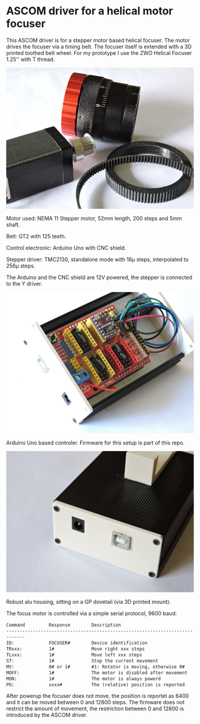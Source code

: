 # ASCOM driver for a helical motor focuser

This ASCOM driver is for a stepper motor based helical focuser. The motor drives the focuser via a timing belt. The focuser itself is extended with a 3D printed toothed belt wheel. For my prototype I use the ZWO Helical Focuser 1.25'' with T thread.

![alt text](Helical.jpg)

Motor used: NEMA 11 Stepper motor, 52mm length, 200 steps and 5mm shaft.

Belt: GT2 with 125 teeth.

Control electronic: Arduino Uno with CNC shield. 

Stepper driver: TMC2130, standalone mode with 16µ steps, interpolated to 256µ steps.


The Arduino and the CNC shield are 12V powered, the stepper is connected to the Y driver.

![alt text](helical_el1.jpg)

Arduino Uno based controler. Firmware for this setup is part of this repo.

![alt text](helical_el2.jpg)

Robust alu housing, sitting on a GP dovetail (via 3D printed mount).

The focus motor is controlled via a simple serial protocol, 9600 baud:

```
Command         Response        Description
-----------------------------------------------------------------------------
ID:             FOCUSER#        Device identification
TRxxx:          1#              Move right xxx steps
TLxxx:          1#              Move left xxx steps
ST:             1#              Stop the current movement
MV:             0# or 1#        #1: Rotator is moving, otherwise 0#
MOFF:           1#              The motor is disabled after movement
MON:            1#              The motor is always powerd
PO:             xxxx#           The (relative) position is reported
```

After powerup the focuser does not move, the position is reportet as 6400 and it can be moved between 0 and 12800 steps. The firmware does not restrict the amount of movement, the restriction between 0 and 12800 is introduced by the ASCOM driver. 
